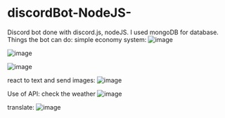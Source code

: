 # discordBot-NodeJS-
Discord bot done with discord.js, nodeJS. I used mongoDB for database.
Things the bot can do:
simple economy system:
![image](https://github.com/Biti-k/discordBot-NodeJS-/assets/126298024/414a2cc4-9a1c-4b80-b97e-bda77b5e55df)

![image](https://github.com/Biti-k/discordBot-NodeJS-/assets/126298024/e894653e-52e4-4a19-a0a3-0136a6d5eb3c)

![image](https://github.com/Biti-k/discordBot-NodeJS-/assets/126298024/a1d43aac-5f1f-4472-b49c-90eca64085e5)

react to text and send images:
![image](https://github.com/Biti-k/discordBot-NodeJS-/assets/126298024/0cf5590d-6291-4603-934c-d20d8beb7b82)




Use of API:
check the weather
![image](https://github.com/Biti-k/discordBot-NodeJS-/assets/126298024/e63a59f8-fcdd-4f17-a4f4-d88cf4a69fe4)

translate:
![image](https://github.com/Biti-k/discordBot-NodeJS-/assets/126298024/b2766aa4-f71c-4fde-8fd2-14bf0ce865b6)

